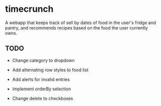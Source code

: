 # timecrunch

A webapp that keeps track of sell by dates of food in the user's fridge and pantry, and recommends recipes based on the food the user currently owns.

## TODO

* Change category to dropdown

* Add alternating row styles to food list

* Add alerts for invalid entries

* Implement orderBy selection

* Change delete to checkboxes
